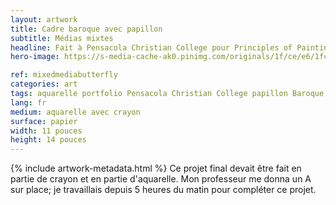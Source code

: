 ```yaml
---
layout: artwork
title: Cadre baroque avec papillon
subtitle: Médias mixtes
headline: Fait à Pensacola Christian College pour Principles of Painting
hero-image: https://s-media-cache-ak0.pinimg.com/originals/1f/ce/e6/1fcee6d8b2e2346b5e0aaee168204560.jpg

ref: mixedmediabutterfly
categories: art
tags: aquarelle portfolio Pensacola Christian College papillon Baroque PrinciplesofPainting
lang: fr
medium: aquarelle avec crayon
surface: papier
width: 11 pouces
height: 14 pouces
---
```

{% include artwork-metadata.html %}
Ce projet final devait être fait en partie de crayon et en partie d'aquarelle. Mon professeur me donna un A sur place; je travaillais depuis 5 heures du matin pour compléter ce projet.
